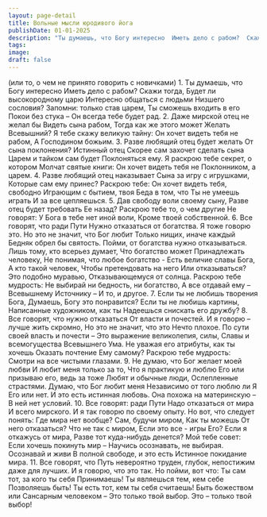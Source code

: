 ```yaml
---
layout: page-detail
title: Вольные мысли юродивого йога
publishDate: 01-01-2025
description: "Ты думаешь, что Богу интересно  Иметь дело с рабом?  Скажи тогда,  Будет ли высокородному царю  Интересно общаться с людьми  Низшего сословия?  Запомни: только став царем,  Ты сможешь входить в его  Покои без стука – Он всегда тебе будет рад."
tags:
image:
draft: false
---
```

(или то, о чем не принято говорить с новичками) 1.  Ты думаешь, что Богу интересно  Иметь дело с рабом?  Скажи тогда,  Будет ли высокородному царю  Интересно общаться с людьми  Низшего сословия?  Запомни: только став царем,  Ты сможешь входить в его  Покои без стука – Он всегда тебе будет рад. 2.  Даже мирской отец не желал бы  Видеть сына рабом, Тогда как же этого может  Желать Всевышний?  Я тебе скажу великую тайну:  Он хочет видеть тебя не рабом,  А Господином божьим. 3.  Разве любящий отец будет желать  От сына поклонения?  Истинный отец  Скорее сам захочет сделать сына  Царем и тайком сам будет  Поклоняться ему.  Я раскрою тебе секрет, о котором  Молчат святые книги:  Он хочет видеть тебя не  Поклонником, а царем. 4.  Разве любящий отец наказывает  Сына за игру с игрушками,  Которые сам ему принес?  Раскрою тебе:  Он хочет видеть тебя, свободно  Играющим с бытием, твоя  Беда в том, что  Ты не умеешь играть  И за все цепляешься. 5.  Дав свободу воли своему сыну,  Разве отец будет требовать  Ее назад?  Раскрою тебе то, о чем другие  Не говорят:  У Бога в тебе нет иной воли,  Кроме твоей собственной. 6.  Все говорят, что ради Пути  Нужно отказаться от богатства.  Я тоже говорю это.  Но это не значит, что Бог любит  Только нищих, иначе каждый  Бедняк обрел бы святость.  Пойми, от богатства нужно отказываться. Лишь тому, кто всерьез думает,  Что богатство может Принадлежать человеку,  Не понимая, что любое богатство \-  Есть величие славы Бога,  А кто такой человек,  Чтобы претендовать на него  Или отказываться?  Это подобно муравью,  Отказывающемуся от солнца.  Раскрою тебе мудрость:  Не выбирай ни бедность, ни богатство,  А все отдавай ему – Всевышнему Источнику –  И то, и другое. 7.  Если ты не любишь творения Бога,  Думаешь, Богу это понравится?  Если ты не любишь картины, Написанные художником, как ты  Надеешься снискать его дружбу? 8.  Все говорят, что нужно отказаться  От власти и почестей.  И я говорю – лучше жить скромно,  Но это не значит, что это  Нечто плохое.  По сути своей власть и почести –  Это выражение великолепия, силы,  Славы и всемогущества  Всевышнего Ума.  Не уважая его атрибуты, как ты хочешь  Оказать почтение Ему самому?  Раскрою тебе мудрость:  Смотри на все чистыми глазами. 9.  Не думаю, что Бог желает моей любви  И любит меня только за то,  Что я практикую и люблю Его или призываю его, ведь за тоже  Любят и обычные люди,  Ослепленные страстями.  Думаю, что Бог любит меня  Независимо от того люблю ли  Я Его или нет.  И это есть истинная любовь.  Она похожа на материнскую –  В ней нет условий. 10.  Все говорят: ради Пути  Надо отказаться от мира  И всего мирского.  И я так говорю по своему опыту.  Но вот, что следует понять:  Где мира нет вообще?  Сам, будучи миром, Как ты можешь  От него отказаться?  Что не так с миром,  Если это все \- игры Его?  Если я откажусь от мира, Разве тот куда-нибудь денется?  Мой тебе совет:  Если хочешь покинуть мир –  Научись осознавать, не выбирая.  Осознавай и живи  В полной свободе, и это есть  Истинное покидание мира. 11.  Все говорят, что Путь невероятно  труден, глубок, непостижим  даже для лучших.  И я говорю, что это так.  Но пойми, вот что: Ты сам тот, за кого ты себя  Принимаешь!  Ты являешься тем, кем себе  Позволяешь быть! Ты есть тот, кем ты себя считаешь!  Быть божеством или  Сансарным человеком –  Это только твой выбор.  Это – только твой выбор!